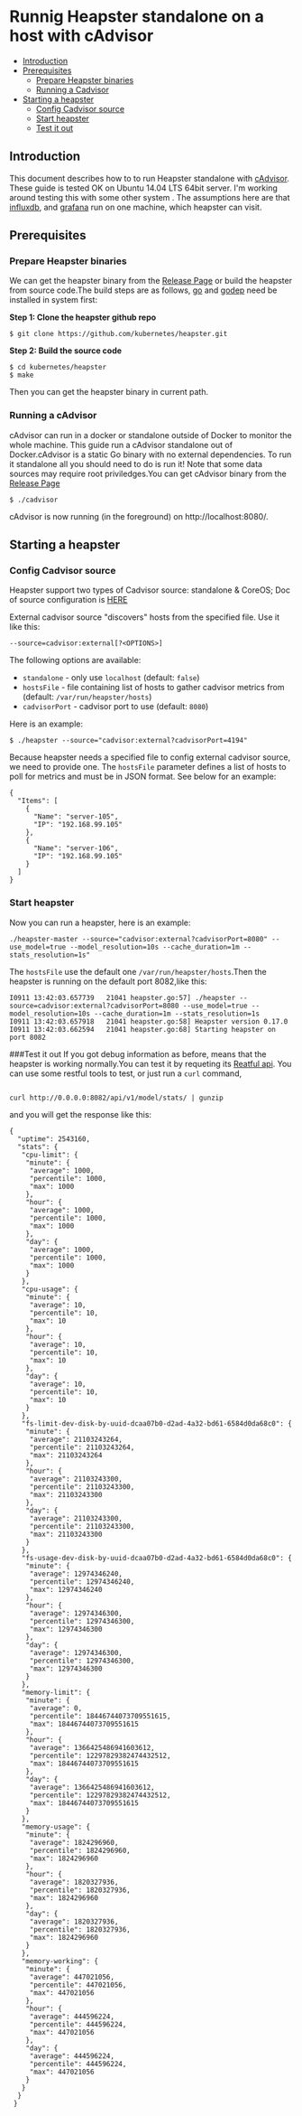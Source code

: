 Runnig Heapster standalone on a host with cAdvisor
================================

- [Introduction](#introduction)
- [Prerequisites](#prerequisites)
    - [Prepare Heapster binaries](#prepare-heapster-binaries)
    - [Running a Cadvisor](#running-a-cadvisor)
- [Starting a heapster](#starting-a-heapster)
    - [Config Cadvisor source](#config-cadvisor-source)
    - [Start heapster](#start-heapster)
    - [Test it out](#test-it-out)

## Introduction

This document describes how to to run Heapster standalone with [cAdvisor](https://github.com/google/cadvisor). These guide is tested OK on Ubuntu 14.04 LTS 64bit server. I'm working around testing this with some other system . The assumptions here are that [influxdb](https://github.com/influxdb/influxdb), and [grafana](https://github.com/grafana/grafana.git) run on one machine, which heapster can visit.

## Prerequisites

### Prepare Heapster binaries
We can get the heapster binary from the [Release Page](https://github.com/kubernetes/heapster/releases/) or build the heapster from source code.The build steps are as follows, [go](https://github.com/golang) and [godep](https://github.com/tools/godep) need be installed in system first:


**Step 1: Clone the heapster github repo**

``` 
$ git clone https://github.com/kubernetes/heapster.git
```

**Step 2: Build the source code**

``` 
$ cd kubernetes/heapster
$ make
```

Then you can get the heapster binary in current path.

### Running a cAdvisor
cAdvisor can run in a docker or standalone outside of Docker to monitor the whole machine. This guide run a cAdvisor standalone out of Docker.cAdvisor is a static Go binary with no external dependencies. To run it standalone all you should need to do is run it! Note that some data sources may require root priviledges.You can get cAdvisor binary from the [Release Page](https://github.com/google/cadvisor/releases)

``` 
$ ./cadvisor  
```

cAdvisor is now running (in the foreground) on http://localhost:8080/.

## Starting a heapster

### Config Cadvisor source
Heapster support two types of Cadvisor source: standalone & CoreOS; Doc of source configuration is [HERE](https://github.com/kubernetes/heapster/blob/master/docs/source-configuration.md)

External cadvisor source "discovers" hosts from the specified file. Use it like this:

```
--source=cadvisor:external[?<OPTIONS>]
```

The following options are available:

* `standalone` - only use `localhost` (default: `false`)
* `hostsFile` - file containing list of hosts to gather cadvisor metrics from (default: `/var/run/heapster/hosts`)
* `cadvisorPort` - cadvisor port to use (default: `8080`)

Here is an example:
```shell
$ ./heapster --source="cadvisor:external?cadvisorPort=4194"
```

Because heapster needs a specified file to config external cadvisor source, we need to provide one.
The `hostsFile` parameter defines a list of hosts to poll for metrics and must be in JSON format. See below for an example:

```
{
  "Items": [
    {
      "Name": "server-105",
      "IP": "192.168.99.105"
    },
    {
      "Name": "server-106",
      "IP": "192.168.99.105"
    }
  ]
}
```
### Start heapster
Now you can run a heapster, here is an example:

```
./heapster-master --source="cadvisor:external?cadvisorPort=8080" --use_model=true --model_resolution=10s --cache_duration=1m --stats_resolution=1s"
```

The `hostsFile` use the default one `/var/run/heapster/hosts`.Then the heapster is running on the default port 8082,like this:

```
I0911 13:42:03.657739   21041 heapster.go:57] ./heapster --source=cadvisor:external?cadvisorPort=8080 --use_model=true --model_resolution=10s --cache_duration=1m --stats_resolution=1s
I0911 13:42:03.657918   21041 heapster.go:58] Heapster version 0.17.0
I0911 13:42:03.662594   21041 heapster.go:68] Starting heapster on port 8082
```

###Test it out
If you got debug information as before, means that the heapster is working normally.You can test it by requeting its [Reatful api](https://github.com/kubernetes/heapster/blob/master/docs/model.md). You can use some restful tools to test, or just run a `curl` command, 

```

curl http://0.0.0.0:8082/api/v1/model/stats/ | gunzip

```

and you will get the response like this:

```
{
  "uptime": 2543160,
  "stats": {
   "cpu-limit": {
    "minute": {
     "average": 1000,
     "percentile": 1000,
     "max": 1000
    },
    "hour": {
     "average": 1000,
     "percentile": 1000,
     "max": 1000
    },
    "day": {
     "average": 1000,
     "percentile": 1000,
     "max": 1000
    }
   },
   "cpu-usage": {
    "minute": {
     "average": 10,
     "percentile": 10,
     "max": 10
    },
    "hour": {
     "average": 10,
     "percentile": 10,
     "max": 10
    },
    "day": {
     "average": 10,
     "percentile": 10,
     "max": 10
    }
   },
   "fs-limit-dev-disk-by-uuid-dcaa07b0-d2ad-4a32-bd61-6584d0da68c0": {
    "minute": {
     "average": 21103243264,
     "percentile": 21103243264,
     "max": 21103243264
    },
    "hour": {
     "average": 21103243300,
     "percentile": 21103243300,
     "max": 21103243300
    },
    "day": {
     "average": 21103243300,
     "percentile": 21103243300,
     "max": 21103243300
    }
   },
   "fs-usage-dev-disk-by-uuid-dcaa07b0-d2ad-4a32-bd61-6584d0da68c0": {
    "minute": {
     "average": 12974346240,
     "percentile": 12974346240,
     "max": 12974346240
    },
    "hour": {
     "average": 12974346300,
     "percentile": 12974346300,
     "max": 12974346300
    },
    "day": {
     "average": 12974346300,
     "percentile": 12974346300,
     "max": 12974346300
    }
   },
   "memory-limit": {
    "minute": {
     "average": 0,
     "percentile": 18446744073709551615,
     "max": 18446744073709551615
    },
    "hour": {
     "average": 1366425486941603612,
     "percentile": 12297829382474432512,
     "max": 18446744073709551615
    },
    "day": {
     "average": 1366425486941603612,
     "percentile": 12297829382474432512,
     "max": 18446744073709551615
    }
   },
   "memory-usage": {
    "minute": {
     "average": 1824296960,
     "percentile": 1824296960,
     "max": 1824296960
    },
    "hour": {
     "average": 1820327936,
     "percentile": 1820327936,
     "max": 1824296960
    },
    "day": {
     "average": 1820327936,
     "percentile": 1820327936,
     "max": 1824296960
    }
   },
   "memory-working": {
    "minute": {
     "average": 447021056,
     "percentile": 447021056,
     "max": 447021056
    },
    "hour": {
     "average": 444596224,
     "percentile": 444596224,
     "max": 447021056
    },
    "day": {
     "average": 444596224,
     "percentile": 444596224,
     "max": 447021056
    }
   }
  }
 }

```




